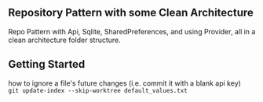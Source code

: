 ## Repository Pattern with some Clean Architecture

Repo Pattern with Api, Sqlite, SharedPreferences, and using Provider, all in a clean architecture 
folder structure.

## Getting Started

how to ignore a file's future changes (i.e. commit it with a blank api key)  
`git update-index --skip-worktree default_values.txt`